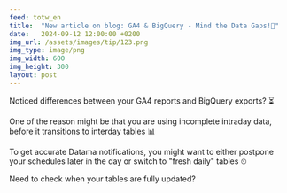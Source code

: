 ```yaml
---
feed: totw_en
title:  "New article on blog: GA4 & BigQuery - Mind the Data Gaps!🚦"
date:   2024-09-12 12:00:00 +0200
img_url: /assets/images/tip/123.png
img_type: image/png
img_width: 600
img_height: 300
layout: post
---
```


Noticed differences between your GA4 reports and BigQuery exports? ⏳  

One of the reason might be that you are using incomplete intraday data, before it transitions to interday tables 📊

To get accurate Datama notifications, you might want to either postpone your schedules later in the day or switch to "fresh daily" tables ⏲  

Need to check when your tables are fully updated?